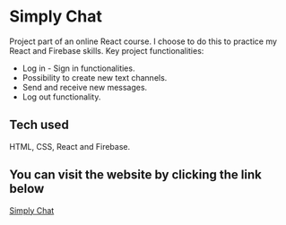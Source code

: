 # Simply Chat

Project part of an online React course. I choose to do this to practice my React and Firebase skills. Key project functionalities:

  - Log in - Sign in functionalities.
  - Possibility to create new text channels.
  - Send and receive new messages.
  - Log out functionality.

## Tech used

HTML, CSS, React and Firebase.

## You can visit the website by clicking the link below

[Simply Chat](https://simply-chat.netlify.app/)
